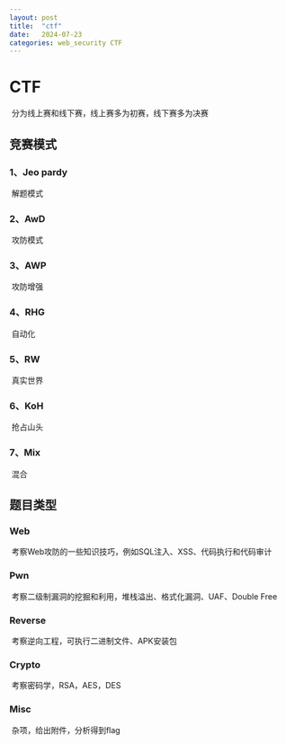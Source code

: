 ```yaml
---
layout: post
title:  "ctf"
date:   2024-07-23
categories: web_security CTF
---
```


# CTF

​		分为线上赛和线下赛，线上赛多为初赛，线下赛多为决赛

## 竞赛模式

### 1、Jeo pardy

​		解题模式

### 2、AwD

​		攻防模式

### 3、AWP

​		攻防增强

### 4、RHG

​		自动化

### 5、RW

​		真实世界

### 6、KoH

​		抢占山头

### 7、Mix

​		混合

## 题目类型

### Web

​		考察Web攻防的一些知识技巧，例如SQL注入、XSS、代码执行和代码审计

### Pwn

​		考察二级制漏洞的挖掘和利用，堆栈溢出、格式化漏洞、UAF、Double Free

### Reverse

​		考察逆向工程，可执行二进制文件、APK安装包

### Crypto

​		考察密码学，RSA，AES，DES

### Misc

​		杂项，给出附件，分析得到flag